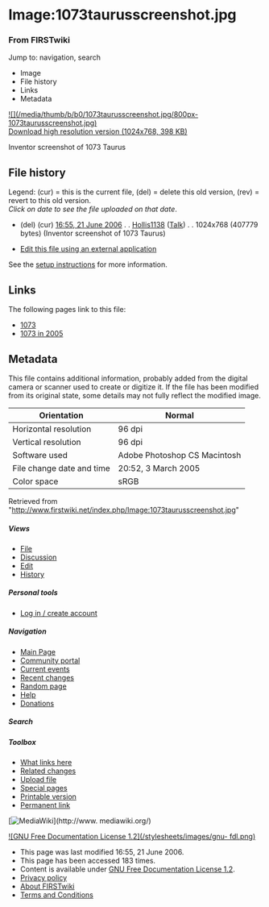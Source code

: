 

# Image:1073taurusscreenshot.jpg

### From FIRSTwiki

Jump to: navigation, search

  * Image
  * File history
  * Links
  * Metadata

[![](/media/thumb/b/b0/1073taurusscreenshot.jpg/800px-
1073taurusscreenshot.jpg)](/media/b/b0/1073taurusscreenshot.jpg)  
[Download high resolution version (1024x768, 398
KB)](/media/b/b0/1073taurusscreenshot.jpg)

Inventor screenshot of 1073 Taurus

## File history

Legend: (cur) = this is the current file, (del) = delete this old version,
(rev) = revert to this old version.  
_Click on date to see the file uploaded on that date_.

  * (del) (cur) [16:55, 21 June 2006](/media/b/b0/1073taurusscreenshot.jpg "/media/b/b0/1073taurusscreenshot.jpg" ) . . [Hollis1138](/index.php/User:Hollis1138 "User:Hollis1138" ) ([Talk](/index.php/User_talk:Hollis1138 "User talk:Hollis1138" )) . . 1024x768 (407779 bytes) (Inventor screenshot of 1073 Taurus)
  

  * [Edit this file using an external application](/index.php?title=Image:1073taurusscreenshot.jpg&action=edit&externaledit=true&mode=file "Image:1073taurusscreenshot.jpg" )

See the [setup
instructions](http://meta.wikimedia.org/wiki/Help:External_editors
"http://meta.wikimedia.org/wiki/Help:External_editors" ) for more information.

## Links

The following pages link to this file:

  * [1073](/index.php/1073 "1073" )
  * [1073 in 2005](/index.php/1073_in_2005 "1073 in 2005" )

## Metadata

This file contains additional information, probably added from the digital
camera or scanner used to create or digitize it. If the file has been modified
from its original state, some details may not fully reflect the modified
image.

Orientation |  Normal  
---|---  
Horizontal resolution |  96 dpi  
Vertical resolution |  96 dpi  
Software used |  Adobe Photoshop CS Macintosh  
File change date and time |  20:52, 3 March 2005  
Color space |  sRGB  
  
Retrieved from
"<http://www.firstwiki.net/index.php/Image:1073taurusscreenshot.jpg>"

##### Views

  * [File](/index.php/Image:1073taurusscreenshot.jpg)
  * [Discussion](/index.php?title=Image_talk:1073taurusscreenshot.jpg&action=edit)
  * [Edit](/index.php?title=Image:1073taurusscreenshot.jpg&action=edit)
  * [History](/index.php?title=Image:1073taurusscreenshot.jpg&action=history)

##### Personal tools

  * [Log in / create account](/index.php?title=Special:Userlogin&returnto=Image:1073taurusscreenshot.jpg)

[](/index.php/Main_Page "Main Page" )

##### Navigation

  * [Main Page](/index.php/Main_Page)
  * [Community portal](/index.php/FIRSTwiki:Community_portal)
  * [Current events](/index.php/Current_events)
  * [Recent changes](/index.php/Special:Recentchanges)
  * [Random page](/index.php/Special:Random)
  * [Help](/index.php/FIRSTwiki:Help)
  * [Donations](/index.php/FIRSTwiki:Site_support)

##### Search



##### Toolbox

  * [What links here](/index.php/Special:Whatlinkshere/Image:1073taurusscreenshot.jpg)
  * [Related changes](/index.php/Special:Recentchangeslinked/Image:1073taurusscreenshot.jpg)
  * [Upload file](/index.php/Special:Upload)
  * [Special pages](/index.php/Special:Specialpages)
  * [Printable version](/index.php?title=Image:1073taurusscreenshot.jpg&printable=yes)
  * [Permanent link](/index.php?title=Image:1073taurusscreenshot.jpg&oldid=48262)

[![MediaWiki](/skins/common/images/poweredby_mediawiki_88x31.png)](http://www.
mediawiki.org/)

[![GNU Free Documentation License 1.2](/stylesheets/images/gnu-
fdl.png)](http://www.gnu.org/copyleft/fdl.html)

  * This page was last modified 16:55, 21 June 2006.
  * This page has been accessed 183 times.
  * Content is available under [GNU Free Documentation License 1.2](http://www.gnu.org/copyleft/fdl.html "http://www.gnu.org/copyleft/fdl.html" ).
  * [Privacy policy](/index.php/FIRSTwiki:Privacy_policy "FIRSTwiki:Privacy policy" )
  * [About FIRSTwiki](/index.php/FIRSTwiki:About "FIRSTwiki:About" )
  * [Terms and Conditions](/index.php/FIRSTwiki:Terms_and_conditions "FIRSTwiki:Terms and conditions" )

